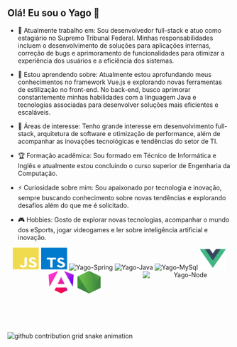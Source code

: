 ## Olá! Eu sou o Yago 👋


- 🔭 Atualmente trabalho em: Sou desenvolvedor full-stack e atuo como estagiário no Supremo Tribunal Federal. Minhas responsabilidades incluem o desenvolvimento de soluções para aplicações internas, correção de bugs e aprimoramento de funcionalidades para otimizar a experiência dos usuários e a eficiência dos sistemas.

- 🌱 Estou aprendendo sobre: Atualmente estou aprofundando meus conhecimentos no framework Vue.js e explorando novas ferramentas de estilização no front-end. No back-end, busco aprimorar constantemente minhas habilidades com a linguagem Java e tecnologias associadas para desenvolver soluções mais eficientes e escaláveis.

- 🎯 Áreas de interesse: Tenho grande interesse em desenvolvimento full-stack, arquitetura de software e otimização de performance, além de acompanhar as inovações tecnológicas e tendências do setor de TI.

- 🏆 Formação acadêmica: Sou formado em Técnico de Informática e Inglês e atualmente estou concluindo o curso superior de Engenharia da Computação.

- ⚡ Curiosidade sobre mim: Sou apaixonado por tecnologia e inovação, sempre buscando conhecimento sobre novas tendências e explorando desafios além do que me é solicitado.

- 🎮 Hobbies: Gosto de explorar novas tecnologias, acompanhar o mundo dos eSports, jogar videogames e ler sobre inteligência artificial e inovação.

<div style="display: inline-block; text-align: center;">
  <img alt="Yago-Js" margin-top="20px" height="50" width="60" src="https://raw.githubusercontent.com/devicons/devicon/master/icons/javascript/javascript-plain.svg">
  <img alt="Yago-Ts" height="50" width="60" src="https://raw.githubusercontent.com/devicons/devicon/master/icons/typescript/typescript-plain.svg">
  <img alt="Yago-Spring" height="50" width="60" src="https://cdn.jsdelivr.net/gh/devicons/devicon@latest/icons/spring/spring-original.svg" />
  <img alt="Yago-Java" height="50" width="60" src="https://cdn.jsdelivr.net/gh/devicons/devicon@latest/icons/java/java-original.svg" />
  <img alt="Yago-MySql" height="50" width="60" src="https://cdn.jsdelivr.net/gh/devicons/devicon@latest/icons/mysql/mysql-original.svg" />
  <img alt="Yago-Vue" height="50" width="60" src="https://raw.githubusercontent.com/devicons/devicon/master/icons/vuejs/vuejs-original.svg">
  <img alt="Yago-Angular" height="50" width="60" src="https://raw.githubusercontent.com/devicons/devicon/master/icons/angular/angular-original.svg">
  <img alt="Yago-Node" height="50" width="60" src="https://raw.githubusercontent.com/devicons/devicon/master/icons/nodejs/nodejs-original.svg">
  <img align="right" alt="Yago-Node" height="108" width="199" src="https://cdn.discordapp.com/attachments/903692429142675526/1354211732523843725/strawhats-one-piece.gif?ex=67e47775&is=67e325f5&hm=94c4bf7554394a8ffb513630ea62548240448a789383d1f540c1af7e461d05a3&">
</div><br>

## 

<picture>
<source media="(prefers-color-scheme: dark)" srcset="https://raw.githubusercontent.com/cguilhermear/cguilhermear/output/github-contribution-grid-snake-dark.svg">
<source media="(prefers-color-scheme: light)" srcset="https://raw.githubusercontent.com/cguilhermear/cguilhermear/output/github-contribution-grid-snake.svg">
<img alt="github contribution grid snake animation" src="https://raw.githubusercontent.com/cguilhermear/cguilhermear/output/github-contribution-grid-snake.svg">
</picture>

